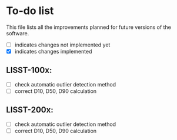 # To-do list 

This file lists all the improvements planned for future versions of the software. 
- [ ] indicates changes not implemented yet
- [x] indicates changes implemented

## LISST-100x:
- [ ] check automatic outlier detection method
- [ ] correct D10, D50, D90 calculation

## LISST-200x:
- [ ] check automatic outlier detection method
- [ ] correct D10, D50, D90 calculation